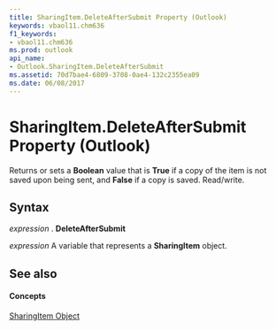 ```yaml
---
title: SharingItem.DeleteAfterSubmit Property (Outlook)
keywords: vbaol11.chm636
f1_keywords:
- vbaol11.chm636
ms.prod: outlook
api_name:
- Outlook.SharingItem.DeleteAfterSubmit
ms.assetid: 70d7bae4-6809-3708-0ae4-132c2355ea09
ms.date: 06/08/2017
---
```



# SharingItem.DeleteAfterSubmit Property (Outlook)

Returns or sets a **Boolean** value that is **True** if a copy of the item is not saved upon being sent, and **False** if a copy is saved. Read/write.


## Syntax

 _expression_ . **DeleteAfterSubmit**

 _expression_ A variable that represents a **SharingItem** object.


## See also


#### Concepts


[SharingItem Object](sharingitem-object-outlook.md)

